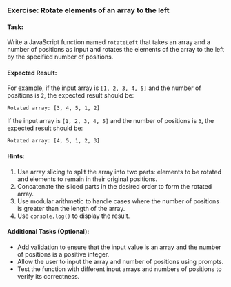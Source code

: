 ### Exercise: Rotate elements of an array to the left

#### Task:
Write a JavaScript function named `rotateLeft` that takes an array and a number of positions as input and rotates the elements of the array to the left by the specified number of positions.

#### Expected Result:
For example, if the input array is `[1, 2, 3, 4, 5]` and the number of positions is `2`, the expected result should be:
```
Rotated array: [3, 4, 5, 1, 2]
```
If the input array is `[1, 2, 3, 4, 5]` and the number of positions is `3`, the expected result should be:
```
Rotated array: [4, 5, 1, 2, 3]
```

#### Hints:
1. Use array slicing to split the array into two parts: elements to be rotated and elements to remain in their original positions.
2. Concatenate the sliced parts in the desired order to form the rotated array.
3. Use modular arithmetic to handle cases where the number of positions is greater than the length of the array.
4. Use `console.log()` to display the result.

#### Additional Tasks (Optional):
- Add validation to ensure that the input value is an array and the number of positions is a positive integer.
- Allow the user to input the array and number of positions using prompts.
- Test the function with different input arrays and numbers of positions to verify its correctness.
